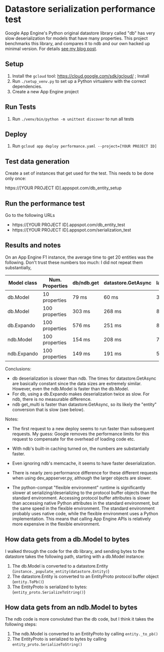 # Datastore serialization performance test

Google App Engine's Python original datastore library called "db" has very slow deserialization for models that have many properties. This project benchmarks this library, and compares it to ndb and our own hacked up minimal version. For details [see my blog post](http://www.evanjones.ca/app-engine-db-serialization.html).


## Setup

1. Install the `gcloud` tool: https://cloud.google.com/sdk/gcloud/ ; Install 
2. Run `./setup_venv.py` to set up a Python virtualenv with the correct dependencies.
3. Create a new App Engine project


## Run Tests

1. Run `./venv/bin/python -m unittest discover` to run all tests


## Deploy

1. Run `gcloud app deploy performance.yaml --project=[YOUR PROJECT ID]`


## Test data generation

Create a set of instances that get used for the test. This needs to be done only once:

https://[YOUR PROJECT ID].appspot.com/db_entity_setup


## Run the performance test

Go to the following URLs

* https://[YOUR PROJECT ID].appspot.com/db_entity_test
* https://[YOUR PROJECT ID].appspot.com/serialization_test


## Results and notes

On an App Engine F1 instance, the average time to get 20 entities was the following. Don't trust these numbers too much: I did not repeat them substantially, 

Model class | Num. Properties | db/ndb.get | datastore.GetAsync | lazy.get
---         | ---             | ---        | ---                | ---
   db.Model | 10 properties   |  79 ms       | 60 ms              | 32 ms
   db.Model | 100 properties  | 303 ms       | 268 ms             | 80 ms
 db.Expando | 100 properties  | 576 ms       | 251 ms             | 80 ms
  ndb.Model | 100 properties  | 154 ms       | 208 ms             | 70 ms
ndb.Expando | 100 properties  | 149 ms       | 191 ms             | 59 ms


Conclusions:
* db deserialization is slower than ndb. The times for datastore.GetAsync are basically constant since the data sizes are extremely similar. However, even the ndb.Model is faster than the db.Model.
* For db, using a db.Expando makes deserialization twice as slow. For ndb, there is no measurable difference.
* ndb get_multi is faster than datastore.GetAsync, so its likely the "entity" conversion that is slow (see below).

Notes:
* The first request to a new deploy seems to run faster than subsequent requests. My guess: Google removes the performance limits for this request to compensate for the overhead of loading code etc.
* With ndb's built-in caching turned on, the numbers are substantially faster.
* Even ignoring ndb's memcache, it seems to have faster deserialization.
* There is nearly zero performance difference for these different requests when using dev_appserver.py, although the larger objects are slower.

* The python-compat "flexible environment" runtime is significantly slower at serializing/deserializing to the protocol buffer objects than the standard environment. Accessing protocol buffer attributes is slower than accessing native Python attributes in the standard environment, but the same speed in the flexible environment. The standard environment probably uses native code, while the flexible environment uses a Python implementation. This means that calling App Engine APIs is relatively more expensive in the flexible environment.


## How data gets from a db.Model to bytes

I walked through the code for the db library, and sending bytes to the datastore takes the following path, starting with a db.Model instance:

1. The db.Model is converted to a datastore.Entity (`instance._populate_entity(datastore.Entity)`)
2. The datastore.Entity is converted to an EntityProto protocol buffer object (`entity.ToPb()`)
3. The EntityProto is serialized to bytes: (`entity_proto.SerializeToString()`)


## How data gets from an ndb.Model to bytes

The ndb code is more convoluted than the db code, but I think it takes the following steps:

1. The ndb.Model is converted to an EntityProto by calling `entity._to_pb()`
2. The EntityProto is serialized to bytes by calling `entity_proto.SerializeToString()`
